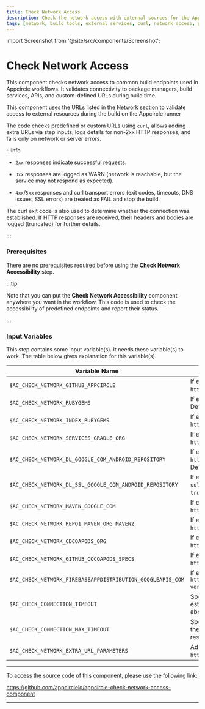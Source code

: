 ```yaml
---
title: Check Network Access
description: Check the network access with external sources for the Appcircle build module.
tags: [network, build tools, external services, curl, network access, proxy, ssl]
---
```


import Screenshot from '@site/src/components/Screenshot';

# Check Network Access

This component checks network access to common build endpoints used in Appcircle workflows. It validates connectivity to package managers, build services, APIs, and custom-defined URLs during build time.

This component uses the URLs listed in the [Network section](/self-hosted-appcircle/install-server/linux-package/configure-server/integrations-and-access/network-access) to validate access to external resources during the build on the Appcircle runner

The code checks predefined or custom URLs using `curl`, allows adding extra URLs via step inputs, logs details for non-2xx HTTP responses, and fails only on network or server errors.

:::info

- `2xx` responses indicate successful requests.

- `3xx` responses are logged as WARN (network is reachable, but the service may not respond as expected).

- `4xx`/`5xx`  responses and curl transport errors (exit codes, timeouts, DNS issues, SSL errors) are treated as FAIL and stop the build.

The curl exit code is also used to determine whether the connection was established. If HTTP responses are received, their headers and bodies are logged (truncated) for further details.

:::

### Prerequisites

There are no prerequisites required before using the **Check Network Accessibility** step.

:::tip

Note that you can put the **Check Network Accessibility** component anywhere you want in the workflow. This code is used to check the accessibility of predefined endpoints and report their status.

:::

<Screenshot url='https://cdn.appcircle.io/docs/assets/BE6281-wf2.png' />

### Input Variables

This step contains some input variable(s). It needs these variable(s) to work. The table below gives explanation for this variable(s).

<Screenshot url='https://cdn.appcircle.io/docs/assets/BE6281-comp2.png' />

| Variable Name                                              | Description                                                                                                                                                           | Status   |
| ---------------------------------------------------------- | --------------------------------------------------------------------------------------------------------------------------------------------------------------------- | -------- |
| `$AC_CHECK_NETWORK_GITHUB_APPCIRCLE`                       | If enabled, checks if the runner can access to `https://github.com/appcircleio/`. Default: `true`.                                                                    | Optional |
| `$AC_CHECK_NETWORK_RUBYGEMS`                               | If enabled, checks if the runner can access to `https://rubygems.org`. Default: `true`.                                                                               | Optional |
| `$AC_CHECK_NETWORK_INDEX_RUBYGEMS`                         | If enabled, checks if the runner can access to `https://index.rubygems.org`. Default: `true`.                                                                         | Optional |
| `$AC_CHECK_NETWORK_SERVICES_GRADLE_ORG`                    | If enabled, checks if the runner can access to `https://services.gradle.org`. Default: `true`.                                                                        | Optional |
| `$AC_CHECK_NETWORK_DL_GOOGLE_COM_ANDROID_REPOSITORY`       | If enabled, checks if the runner can access to `https://dl.google.com/android/repository/repository2-1.xml`. Default: `true`.                                         | Optional |
| `$AC_CHECK_NETWORK_DL_SSL_GOOGLE_COM_ANDROID_REPOSITORY`   | If enabled, checks if the runner can access to `https://dl-ssl.google.com/android/repository/repository2-1.xml`. Default: `true`.                                     | Optional |
| `$AC_CHECK_NETWORK_MAVEN_GOOGLE_COM`                       | If enabled, checks if the runner can access to `https://maven.google.com/web/index.html`. Default: `true`.                                                            | Optional |
| `$AC_CHECK_NETWORK_REPO1_MAVEN_ORG_MAVEN2`                 | If enabled, checks if the runner can access to `https://repo1.maven.org/maven2/`. Default: `true`.                                                                    | Optional |
| `$AC_CHECK_NETWORK_CDCOAPODS_ORG`                          | If enabled, checks if the runner can access to `https://cdn.cocoapods.org`. Default: `true`.                                                                          | Optional |
| `$AC_CHECK_NETWORK_GITHUB_COCOAPODS_SPECS`                 | If enabled, checks if the runner can access to `https://github.com/CocoaPods/Specs`. Default: `true`.                                                                 | Optional |
| `$AC_CHECK_NETWORK_FIREBASEAPPDISTRIBUTION_GOOGLEAPIS_COM` | If enabled, checks if the runner can access to `https://firebaseappdistribution.googleapis.com/$discovery/rest?version=v1`. Default: `true`.                          | Optional |
| `$AC_CHECK_CONNECTION_TIMEOUT`                             | Specifies the maximum time (**integer**, in seconds) allowed for establishing a connection to the server before the request is aborted. Default: `8` seconds.         | Optional |
| `$AC_CHECK_CONNECTION_MAX_TIMEOUT`                         | Specifies the maximum total time (**integer**, in seconds) allowed for the entire request (including connection, data transfer, and response). Default: `20` seconds. | Optional |
| `$AC_CHECK_NETWORK_EXTRA_URL_PARAMETERS`                   | Additional URLs to check, defined as a comma-separated list (e.g. `https://url1.com`, `https://url2.com`).                                                            | Optional |

---

To access the source code of this component, please use the following link:

https://github.com/appcircleio/appcircle-check-network-access-component

---
